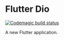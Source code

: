 # Flutter Dio

[![Codemagic build status](https://api.codemagic.io/apps/5e3e0f1535303b0012d32f0e/5e3e0f1535303b0012d32f0d/status_badge.svg)](https://codemagic.io/apps/5e3e0f1535303b0012d32f0e/5e3e0f1535303b0012d32f0d/latest_build)

A new Flutter application.



